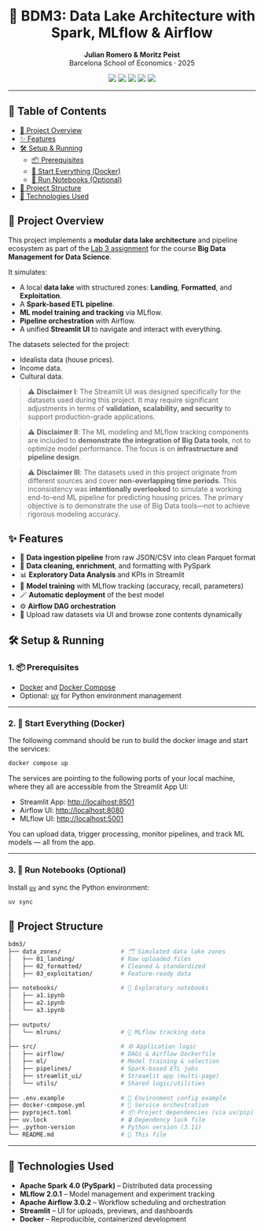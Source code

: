 <h1 align="center">🚀 BDM3: Data Lake Architecture with Spark, MLflow & Airflow</h1>
<p align="center">
  <b>Julian Romero & Moritz Peist</b><br>
  Barcelona School of Economics · 2025
</p>

<p align="center">
  <img src="https://img.shields.io/badge/Python-3.11-blue?logo=python">
  <img src="https://img.shields.io/badge/PySpark-4.0-orange?logo=apachespark&logoColor=white">
  <img src="https://img.shields.io/badge/MLflow-3.0.0-blue?logo=mlflow">
  <img src="https://img.shields.io/badge/Airflow-3.0.2-darkgreen?logo=apacheairflow">
  <img src="https://img.shields.io/badge/Streamlit-App-red?logo=streamlit">
</p>

---

## 📑 Table of Contents

- [🧠 Project Overview](#-project-overview)
- [✨ Features](#-features)
- [🛠️ Setup & Running](#️-setup--running)
  - [📦 Prerequisites](#1--prerequisites)
  - [🚀 Start Everything (Docker)](#2--start-everything-docker)
  - [🧪 Run Notebooks (Optional)](#3--run-notebooks-optional)
- [📁 Project Structure](#-project-structure)
- [🧩 Technologies Used](#-technologies-used)



## 🧠 Project Overview

This project implements a **modular data lake architecture** and pipeline ecosystem as part of the [Lab 3 assignment](./Lab3-Assignment-Statement.pdf) for the course **Big Data Management for Data Science**.

It simulates:
- A local **data lake** with structured zones: **Landing**, **Formatted**, and **Exploitation**.
- A **Spark-based ETL pipeline**.
- **ML model training and tracking** via MLflow.
- **Pipeline orchestration** with Airflow.
- A unified **Streamlit UI** to navigate and interact with everything.

The datasets selected for the project:

- Idealista data (house prices).
- Income data.
- Cultural data.



> ⚠️ **Disclaimer I**: The Streamlit UI was designed specifically for the datasets used during this project. It may require significant adjustments in terms of **validation, scalability, and security** to support production-grade applications.

> ⚠️ **Disclaimer II**: The ML modeling and MLflow tracking components are included to **demonstrate the integration of Big Data tools**, not to optimize model performance. The focus is on **infrastructure and pipeline design**.

> ⚠️ **Disclaimer III**: The datasets used in this project originate from different sources and cover **non-overlapping time periods**. This inconsistency was **intentionally overlooked** to simulate a working end-to-end ML pipeline for predicting housing prices. The primary objective is to demonstrate the use of Big Data tools—not to achieve rigorous modeling accuracy.


## ✨ Features

- 🔄 **Data ingestion pipeline** from raw JSON/CSV into clean Parquet format
- 🧼 **Data cleaning, enrichment**, and formatting with PySpark
- 📊 **Exploratory Data Analysis** and KPIs in Streamlit
- 🧠 **Model training** with MLflow tracking (accuracy, recall, parameters)
- 🪄 **Automatic deployment** of the best model
- ⚙️ **Airflow DAG orchestration**
- 📂 Upload raw datasets via UI and browse zone contents dynamically



## 🛠️ Setup & Running

### 1. 📦 Prerequisites
- [Docker](https://www.docker.com/) and [Docker Compose](https://docs.docker.com/compose/)
- Optional: [uv](https://github.com/astral-sh/uv) for Python environment management

---

### 2. 🚀 Start Everything (Docker)
The following command should be run to build the docker image and start the services:

```bash
docker compose up
````

The services are pointing to the following ports of your local machine, where they all are accessible from the Streamlit App UI:

* Streamlit App: [http://localhost:8501](http://localhost:8501)
* Airflow UI: [http://localhost:8080](http://localhost:8080)
* MLflow UI: [http://localhost:5001](http://localhost:5001)

You can upload data, trigger processing, monitor pipelines, and track ML models — all from the app.

---

### 3. 🧪 Run Notebooks (Optional)

Install [`uv`](https://github.com/astral-sh/uv) and sync the Python environment:

```bash
uv sync
```


## 📁 Project Structure

```bash
bdm3/
├── data_zones/                 # 🗂️ Simulated data lake zones
│   ├── 01_landing/             # Raw uploaded files
│   ├── 02_formatted/           # Cleaned & standardized
│   ├── 03_exploitation/        # Feature-ready data
│
├── notebooks/                  # 📓 Exploratory notebooks
│   ├── a1.ipynb
│   ├── a2.ipynb
│   └── a3.ipynb
│
├── outputs/
│   └── mlruns/                 # 📁 MLflow tracking data
│
├── src/                        # ⚙️ Application logic
│   ├── airflow/                # DAGs & Airflow Dockerfile
│   ├── ml/                     # Model training & selection
│   ├── pipelines/              # Spark-based ETL jobs
│   ├── streamlit_ui/           # Streamlit app (multi-page)
│   └── utils/                  # Shared logic/utilities
│
├── .env.example                # 🔧 Environment config example
├── docker-compose.yml          # 🐳 Service orchestration
├── pyproject.toml              # 📦 Project dependencies (via uv/pip)
├── uv.lock                     # 🔒 Dependency lock file
├── .python-version             # Python version (3.11)
└── README.md                   # 📖 This file
```

---

## 🧩 Technologies Used

* **Apache Spark 4.0 (PySpark)** – Distributed data processing
* **MLflow 2.0.1** – Model management and experiment tracking
* **Apache Airflow 3.0.2** – Workflow scheduling and orchestration
* **Streamlit** – UI for uploads, previews, and dashboards
* **Docker** – Reproducible, containerized development
